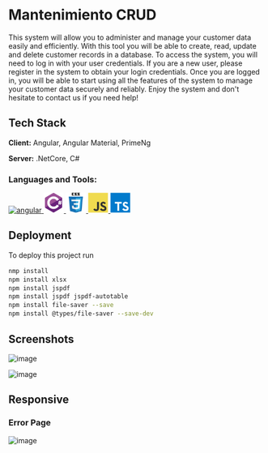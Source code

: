 
# Mantenimiento CRUD

This system will allow you to administer and manage your customer data easily and efficiently. With this tool you will be able to create, read, update and delete customer records in a database. To access the system, you will need to log in with your user credentials. If you are a new user, please register in the system to obtain your login credentials. Once you are logged in, you will be able to start using all the features of the system to manage your customer data securely and reliably. Enjoy the system and don't hesitate to contact us if you need help!

## Tech Stack

**Client:** Angular, Angular Material, PrimeNg

**Server:** .NetCore, C#

<h3 align="left">Languages and Tools:</h3>
<p align="left"> <a href="https://angular.io" target="_blank" rel="noreferrer"> <img src="https://angular.io/assets/images/logos/angular/angular.svg" alt="angular" width="40" height="40"/> </a> <a href="https://www.w3schools.com/cs/" target="_blank" rel="noreferrer"> <img src="https://raw.githubusercontent.com/devicons/devicon/master/icons/csharp/csharp-original.svg" alt="csharp" width="40" height="40"/> </a> <a href="https://www.w3schools.com/css/" target="_blank" rel="noreferrer"> <img src="https://raw.githubusercontent.com/devicons/devicon/master/icons/css3/css3-original-wordmark.svg" alt="css3" width="40" height="40"/> </a> <a href="https://developer.mozilla.org/en-US/docs/Web/JavaScript" target="_blank" rel="noreferrer"> <img src="https://raw.githubusercontent.com/devicons/devicon/master/icons/javascript/javascript-original.svg" alt="javascript" width="40" height="40"/> </a> <a href="https://www.typescriptlang.org/" target="_blank" rel="noreferrer"> <img src="https://raw.githubusercontent.com/devicons/devicon/master/icons/typescript/typescript-original.svg" alt="typescript" width="40" height="40"/> </a> </p>

## Deployment

To deploy this project run

```bash
nmp install
npm install xlsx
npm install jspdf
npm install jspdf jspdf-autotable
npm install file-saver --save
npm install @types/file-saver --save-dev
```


## Screenshots

![image](https://github.com/Marlon-Quinde/Aplicacion-Angular-CRUD-Mantenimiento/assets/71990962/762ec80a-b851-4c16-8bce-4411fb472159)

![image](https://github.com/Marlon-Quinde/Aplicacion-Angular-CRUD-Mantenimiento/assets/71990962/71fabe26-3a46-4129-a9e6-dc4d015c7846)

## Responsive
### Error Page
![image](https://github.com/Marlon-Quinde/Aplicacion-Angular-CRUD-Mantenimiento/assets/71990962/8f8c0b5e-8105-44c9-a1b4-0c5503ad5c04)


